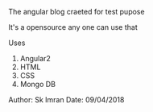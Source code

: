 The  angular blog craeted for test pupose 

It's a opensource any one can use that

Uses 

1. Angular2
2. HTML
3. CSS
4. Mongo DB


Author: Sk Imran
Date: 09/04/2018 
